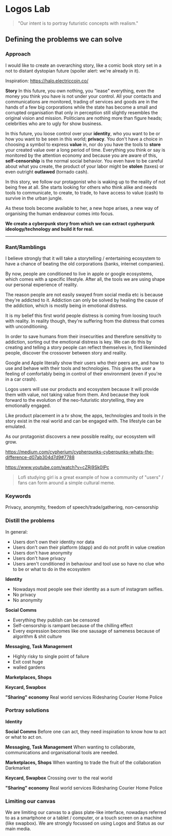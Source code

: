 
# Logos Lab
> "Our intent is to portray futuristic concepts with realism." 

## Defining the problems we can solve

### Approach
I would like to create an overarching story, like a comic book story set in a not to distant dystopian future (spoiler alert: we're already in it).

Inspiration: https://halo.electriccoin.co/

**Story**
In this future, you own nothing, you "lease" everything, even the money you think you have is not under your control. All your contacts and communications are monitored, trading of services and goods are in the hands of a few big corporations while the state has become a small and corrupted organisation that only in perception still slightly resembles the original vision and mission. Politicians are nothing more than figure heads; celebrities who are to ugly for show business. 

In this future, you loose control over your **identity**, who you want to be or how you want to be seen in this world; **privacy**. You don't have a choice in choosing a symbol to express **value** in, nor do you have the tools to **store** your created value over a long period of time. Everything you think or say is monitored by the attention economy and because you are aware of this, **self-censorship** is the normal social behavior. You even have to be careful about what you create, the product of your labor might be **stolen** (taxes) or even outright **outlawed** (tornado cash).

In this story, we follow our protagonist who is waking up to the reality of not being free at all. She starts looking for others who think alike and needs tools to communicate, to create, to trade, to have access to value (cash) to survive in the urban jungle. 

As these tools become available to her, a new hope arises, a new way of organising the human endeavour comes into focus. 

**We create a cyberpunk story from which we can extract cypherpunk ideology/technology and build it for real.**

---

### Rant/Ramblings

I believe strongly that it will take a storytelling / entertaining ecosystem to have a chance of beating the old corporations (banks, internet companies).

By now, people are conditioned to live in apple or google ecosystems, which comes with a specific lifestyle. After all, the tools we are using shape our personal experience of reality. 

The reason people are not easily swayed from social media etc is because they're addicted to it. Addiction can only be solved by healing the cause of the addiction, which is mostly being in emotional distress. 

It is my belief this first world people distress is coming from loosing touch with reality. In reality though, they're suffering from the distress that comes with unconditioning.

In order to save humans from their insecurities and therefore sensitivity to addiction, sorting out the emotional distress is key. We can do this by creating and telling a story people can reflect themselves in, find likeminded people, discover the crossover between story and reality. 

Google and Apple literally show their users who their peers are, and how to use and behave with their tools and technologies. This gives the user a feeling of comfortably being in control of their environment (even if you're in a car crash).

Logos users will use our products and ecosystem because it will provide them with value, not taking value from them. And because they look forward to the evolution of the neo-futuristic storytelling, they are emotionally engaged. 

Like product placement in a tv show, the apps, technologies and tools in the story exist in the real world and can be engaged with. The lifestyle can be emulated. 

As our protagonist discovers a new possible reality, our ecosystem will grow.

https://medium.com/cypherium/cypherpunks-cyberpunks-whats-the-difference-d07ab304d7d9#7788

https://www.youtube.com/watch?v=cZRj9Sk0IPc

> Lofi studying girl is a great example of how a community of "users" / fans can form around a simple cultural meme. 

### Keywords
Privacy, anonymity, freedom of speech/trade/gathering, non-censorship

### Distill the problems
In general:
- Users don't own their identity nor data 
- Users don't own their platform (dapp) and do not profit in value creation
- Users don't have anonymity 
- Users don't have privacy
- Users aren't conditioned in behaviour and tool use so have no clue who to be or what to do in the ecosystem

**Identity**
- Nowadays most people see their identity as a sum of instagram selfies.
- No privacy
- No anonymity

**Social Comms**

- Everything they publish can be censored
- Self-censorship is rampant because of the chilling effect 
- Every expression becomes like one sausage of sameness because of algorithm & shit culture

**Messaging, Task Management**

- Highly risky to single point of failure
- Exit cost huge
- walled gardens 

**Marketplaces, Shops**


**Keycard, Swapbox**


**"Sharing" economy**
Real world services
Ridesharing
Courier
Home 
Police 

### Portray solutions
**Identity**

**Social Comms**
Before one can act, they need inspiration to know how to act or what to act on. 

**Messaging, Task Management**
When wanting to collaborate, communications and organisational tools are needed.

**Marketplaces, Shops**
When wanting to trade the fruit of the collaboration
Darkmarket

**Keycard, Swapbox**
Crossing over to the real world

**"Sharing" economy**
Real world services
Ridesharing
Courier
Home 
Police 



### Limiting our canvas
We are limiting our canvas to a glass plate-like interface, nowadays referred to as a smartphone or a tablet / computer, or a touch screen on a machine (like swapbox).
We are strongly focussed on using Logos and Status as our main media.

